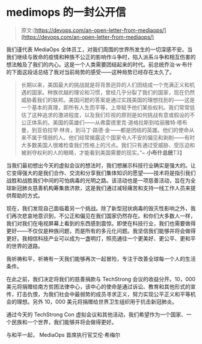 # medimops 的一封公开信

> 原文:[https://devops.com/an-open-letter-from-mediaops/](https://devops.com/an-open-letter-from-mediaops/)

我们谨代表 MediaOps 全体员工，对我们周围的世界所发生的一切深感不安。当我们继续与致命的疫情和种族不公正的影响作斗争时，陷入派系斗争和相互伤害的想法触及了我们的内心。这是一个人类需要团结起来的时代。前总统乔治·w·布什的下面这段话总结了我对当前局势的感受——这种局势已经存在太久了。

> 长期以来，美国最大的挑战就是将背景迥异的人们团结成一个充满正义和机遇的国家。种族优越的理论和习惯，曾经几乎分裂了我们的国家，现在仍然威胁着我们的联邦。美国问题的答案是通过实践美国的理想找到的——这是一个基本的真理，即所有人生而平等，上帝赋予他们某些权利。我们常常低估了这种追求的激进程度，以及我们珍视的原则是如何挑战有意或假设的不公正体系的。美国的英雄们——从弗雷德里克·道格拉斯到哈丽雅特·塔布曼，到亚伯拉罕·林肯，到马丁·路德·金——都是团结的英雄。他们的使命从来不属于懦弱的人。他们经常揭露这个国家令人不安的偏见和剥削——有时大多数美国人很难检查我们性格上的污点。我们只有通过受威胁、受压迫和被剥夺权利的人的眼睛，才能看到美国需要的现实。”~ **小布什总统**T3】

当我们最初想出今天的虚拟会议的想法时，我们想展示科技行业确实是强大的。让它变得强大的是我们合作、交流和分享我们集体知识的愿望——技术将是指引我们战胜和战胜我们中间的可怕病毒的光明之路。该活动也是一项慈善活动，旨在为全球新冠肺炎慈善机构筹集救济款，这是我们通过减轻痛苦和支持一线工作人员来提供帮助的方式。

现在，我们发现自己面临着另一个挑战。除了新型冠状病毒的毁灭性影响之外，我们再次悲哀地意识到，不公正和偏见在我们国家仍然存在。和你们大多数人一样，我们对我们在电视屏幕上看到的东西感到震惊。即使在科技行业，我们也需要做得更好——不仅仅是种族问题，而是所有的多元化问题。我坚信我们能够并将会做得更好。我相信科技产业可以成为一盏明灯，照亮通往一个更美好、更公平、更和平的世界的道路。

我祈祷和平，祈祷有一天我们能够再次一起冒险，专注于改善全球每一个人的生活条件。

在此之前，我们决定将我们的慈善捐款与 TechStrong 会议的收益分开。10，000 美元将捐赠给南方贫困法律中心，该中心的使命是通过诉讼、教育和其他形式的宣传，打击仇恨，为我们社会中最弱势的成员寻求正义，努力实现公平正义和平等机会的理想。另外 10，000 美元将捐赠给世界卫生组织用于抗击新冠肺炎。

通过今天的 TechStrong Con 虚拟会议和其他活动，我们希望作为一个国家、一个民族和一个世界，我们能够并将会做得更好。

与和平一起，
MediaOps 首席执行官艾伦·希梅尔
